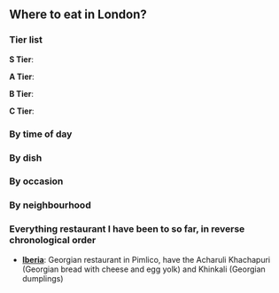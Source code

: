 ## Where to eat in London?



### Tier list

**S Tier**: 

**A Tier**: 

**B Tier**:

**C Tier**:


### By time of day


### By dish


### By occasion


### By neighbourhood




### Everything restaurant I have been to so far, in reverse chronological order

- **[Iberia](https://iberiarestaurant.co.uk/pimlicomenu.html)**: Georgian restaurant in Pimlico, have the Acharuli Khachapuri (Georgian bread with cheese and egg yolk) and Khinkali (Georgian dumplings)




